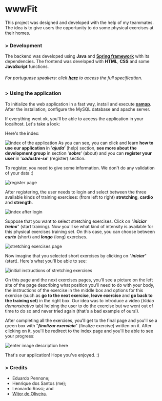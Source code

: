 # wwwFit
This project was designed and developed with the help of my teammates. The idea is to give users the opportunity to do some physical exercises at their homes.

 ### > Development
The backend was developed using **Java** and [**Spring framework**](https://spring.io/) with its dependencies. The frontend was developed with **HTML**, **CSS** and some **JavaScript** functions.

###### For portuguese speakers: click [**here**](https://github.com/henriquesqs/Graduation-codes/blob/master/Object-Oriented%20Programming/wwwFIT%20%28final%20project%29/Especifica%C3%A7%C3%A3o%20-%20POO.pdf) to access the full specification.

### > Using the application

To initialize the web application in a fast way, install and execute **[xampp](https://www.apachefriends.org/pt_br/index.html)**. After the installation, configure the MySQL database and apache server.

If everything went ok, you'll be able to access the application in your localhost. Let's take a look:

Here's the index:

![index of the application](https://i.imgur.com/NoRWjKj.png)
As you can see, you can click and learn **how to use our application** in  '***ajuda***' (help) section, **see more about the development group** in section '***sobre***' (about) and you can **register your user** in '***cadastre-se***' (register) section.

To register, you need to give some information. We don't do any validation of your data :)

![register page](https://i.imgur.com/75EIEjo.png)

After registering, the user needs to login and select between the three available kinds of training exercises: (from left to right) **stretching**, **cardio** and **strength**.

![index after login](https://i.imgur.com/atXtzxv.png)

Suppose that you want to select stretching exercises. Click on "***iniciar treino***" (start training). Now you'll se what kind of intensity is available for this physical exercises training set. On this case, you can choose between ***curto*** (short) and ***longo*** (long) exercises. 

![stretching exercises page](https://i.imgur.com/FeAonjK.png)

Now imagine that you selected short exercises by clicking on "***iniciar***" (start). Here's what you'll be able to see:

![initial instructions of stretching exercises](https://i.imgur.com/vK4PBuM.png)

On this page and the next exercises pages, you'll see a picture on the left site of the page describing what position you'll need to do with your body, the instructions of the exercise in the middle box and options for this exercise (such as **go to the next exercise**, **leave exercise** and **go back to the training set**) in the right box. Our idea was to introduce a video  (*Video demonstrativo* tab) helping the user to do the exercise but we went out of time to do so and never tried again (that's a bad example of ours!). 

After completing all the exercises, you'll get to the final page and you'll se a green box with "***finalizar exercício***" (finalize exercise) written on it. After clicking on it, you'll be redirect to the index page and you'll be able to see your progress:

![enter image description here](https://i.imgur.com/CHLaK4Z.png)

That's our application! Hope you've enjoyed. :)

### > Credits
- Eduardo Pennone;
- Henrique dos Santos (me);
- Leonardo Rossi; and
- [Witor de Oliveira](https://github.com/witormao).
